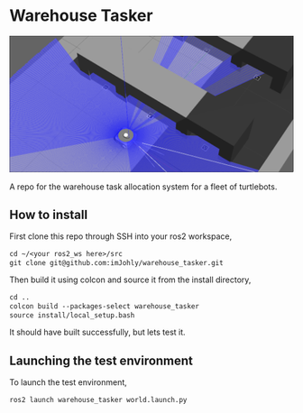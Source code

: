 # Warehouse Tasker

![warehouser.png](images/warehouser.png)

A repo for the warehouse task allocation system for a fleet of turtlebots.

## How to install

First clone this repo through SSH into your ros2 workspace,

```
cd ~/<your ros2_ws here>/src
git clone git@github.com:imJohly/warehouse_tasker.git
```

Then build it using colcon and source it from the install directory,

```
cd ..
colcon build --packages-select warehouse_tasker
source install/local_setup.bash
```

It should have built successfully, but lets test it.

## Launching the test environment

To launch the test environment,

```
ros2 launch warehouse_tasker world.launch.py
```
